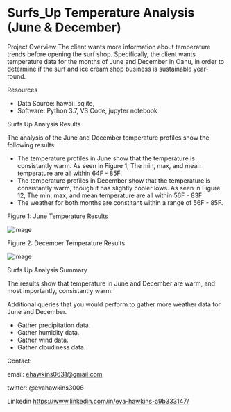 # Surfs_Up Temperature Analysis (June & December)

Project Overview
The client wants more information about temperature trends before opening the surf shop. Specifically, the client wants temperature data for the months of June and December in Oahu, in order to determine if the surf and ice cream shop business is sustainable year-round.

Resources

* Data Source: hawaii_sqlite,
* Software: Python 3.7, VS Code, jupyter notebook

Surfs Up Analysis Results

The analysis of the June and December temperature profiles show the following results:

* The temperature profiles in June show that the temperature is consistantly warm. As seen in Figure 1, The min, max, and mean temperature are all within 64F - 85F.
* The temperature profiles in December show that the temperature is consistantly warm, though it has slightly cooler lows. As seen in Figure 12, The min, max, and mean temperature are all within 56F - 83F
* The weather for both months are constitant within a range of 56F - 85F.



Figure 1: June Temperature Results

![image](https://user-images.githubusercontent.com/101227930/180962903-48f1f922-8d30-4d3d-a0a2-a5a5053681d1.png)



Figure 2: December Temperature Results

![image](https://user-images.githubusercontent.com/101227930/180963143-581b5a24-6b3a-4515-97df-ab7320366c1d.png)



Surfs Up Analysis Summary

The results show that temperature in June and December are warm, and most importantly, consistantly warm.

Additional queries that you would perform to gather more weather data for June and December.

* Gather precipitation data.
* Gather humidity data.
* Gather wind data.
* Gather cloudiness data.



Contact:

email: ehawkins0631@gmail.com

twitter: @evahawkins3006

Linkedin https://www.linkedin.com/in/eva-hawkins-a9b333147/
